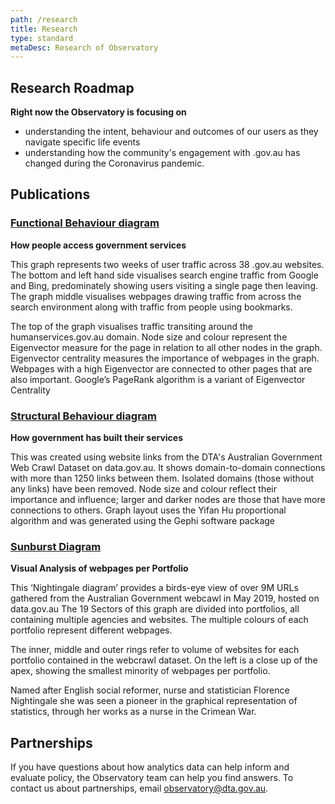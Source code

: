 ```yaml
---
path: /research
title: Research
type: standard
metaDesc: Research of Observatory
---
```


## Research Roadmap

**Right now the Observatory is focusing on**

- understanding the intent, behaviour and outcomes of our users as they navigate
  specific life events
- understanding how the community's engagement with .gov.au has changed during
  the Coronavirus pandemic.

## Publications

### [Functional Behaviour diagram](../../gov-au_observatory-funtional-behaviour.pdf)

**How people access government services**

<p>
This graph represents two weeks of user traffic across 38 .gov.au websites. 
The bottom and left hand side visualises search engine traffic from Google and Bing,
predominately showing users visiting a single page then leaving. The graph
middle visualises webpages drawing traffic from across the search environment
along with traffic from people using bookmarks.

The top of the graph visualises traffic transiting around the
humanservices.gov.au domain. Node size and colour represent the Eigenvector
measure for the page in relation to all other nodes in the graph. Eigenvector
centrality measures the importance of webpages in the graph. Webpages with a
high Eigenvector are connected to other pages that are also important. Google’s
PageRank algorithm is a variant of Eigenvector Centrality

</p>

### [Structural Behaviour diagram](../../gov-au_observatory-structural-behaviour.pdf)

**How government has built their services**

<p>
This was created using website links from the DTA's Australian Government Web
Crawl Dataset on data.gov.au. It shows domain-to-domain connections with more
than 1250 links between them. Isolated domains (those without any links) have
been removed. Node size and colour reflect their importance and influence;
larger and darker nodes are those that have more connections to others. Graph
layout uses the Yifan Hu proportional algorithm and was generated using the
Gephi software package
</p>

### [Sunburst Diagram](../../gov-au-observatory_webcrawl-sunburst.pdf)

**Visual Analysis of webpages per Portfolio**

<p>
This ‘Nightingale diagram’ provides a birds-eye view of over 9M URLs gathered
from the Australian Government webcawl in May 2019, hosted on data.gov.au The 19
Sectors of this graph are divided into portfolios, all containing multiple
agencies and websites. The multiple colours of each portfolio represent
different webpages.

The inner, middle and outer rings refer to volume of websites for each portfolio
contained in the webcrawl dataset. On the left is a close up of the apex,
showing the smallest minority of webpages per portfolio.

Named after English social reformer, nurse and statistician Florence Nightingale
she was seen a pioneer in the graphical representation of statistics, through
her works as a nurse in the Crimean War.

</p>

## Partnerships

If you have questions about how analytics data can help inform and evaluate
policy, the Observatory team can help you find answers. To contact us about
partnerships, email [observatory@dta.gov.au](mailto:observatory@dta.gov.au).

